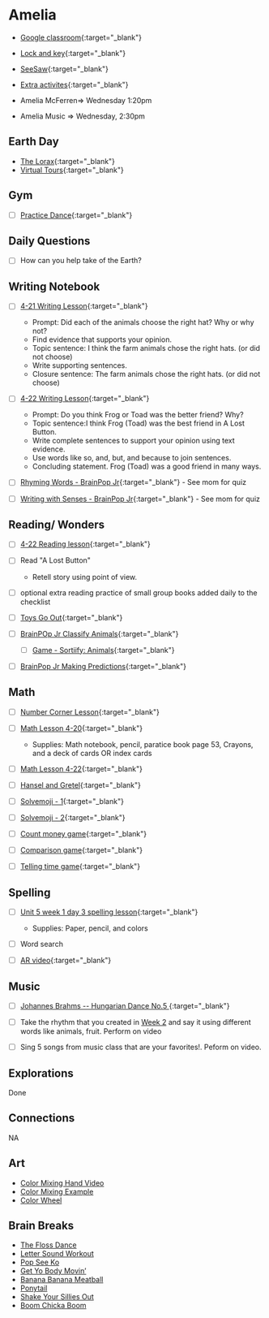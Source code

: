 # Amelia

- [Google classroom](https://classroom.google.com/){:target="_blank"}
- [Lock and key](https://www.ahschools.us/sign-in){:target="_blank"}
- [SeeSaw](https://app.seesaw.me/){:target="_blank"}
- [Extra activites](Amelia_extra){:target="_blank"}

- Amelia McFerren=> Wednesday 1:20pm
- Amelia Music => Wednesday, 2:30pm


## Earth Day
 - [The Lorax](https://safeyoutube.net/w/jLr6){:target="_blank"}
 - [Virtual Tours](earthDay){:target="_blank"}
 

## Gym 
  - [ ] [Practice Dance](https://www.youtube.com/watch?time_continue=2&v=gAvWcbtV4JQ&feature=emb_logo){:target="_blank"}

## Daily Questions
 - [ ] How can you help take of the Earth?

## Writing Notebook
  - [ ] [4-21 Writing Lesson](https://drive.google.com/file/d/1F-t0-gukMzM2YpiQsvpRLeacVIYePxPS/view){:target="_blank"}
	- Prompt: Did each of the animals choose the right hat? Why or why not?   
	- Find evidence that supports your opinion.
	- Topic sentence: I think the farm animals chose the right hats. (or did not choose)
	- Write supporting sentences.
	- Closure sentence: The farm animals chose the right hats. (or did not choose)
  - [ ] [4-22 Writing Lesson](https://drive.google.com/file/d/1dmYxpn0JCysIMW4B9yf8PXcSaYLk7Igd/view){:target="_blank"}
 	- Prompt: Do you think Frog or Toad was the better friend?  Why?  
	- Topic sentence:I think Frog (Toad) was the best friend in A Lost Button.  
	- Write complete sentences to support your opinion using text evidence.
	- Use words like so, and, but, and because to join sentences.  
	- Concluding statement. Frog (Toad) was a good friend in many ways.   

  - [ ] [Rhyming Words - BrainPop Jr](https://jr.brainpop.com/readingandwriting/phonics/rhymingwords/){:target="_blank"} - See mom for quiz
  - [ ] [Writing with Senses - BrainPop Jr](https://jr.brainpop.com/readingandwriting/writing/writingwiththesenses/){:target="_blank"} - See mom for quiz


## Reading/ Wonders
  - [ ] [4-22 Reading lesson](https://drive.google.com/file/d/1HGMwM0amQvSTpYtEFzAPNX4YkyEIr6e3/view){:target="_blank"}
  - [ ] Read "A Lost Button"
  	- Retell story using point of view.
  - [ ]  optional extra reading practice of small group books added daily to the checklist
  - [ ] [Toys Go Out](https://docs.google.com/document/d/1ucISWm50hSFFfUmbYSedTSbLlBP3UXRR5yTle4iao7Y/edit?usp=sharing){:target="_blank"}
  - [ ] [BrainPOp Jr  Classify Animals](https://jr.brainpop.com/science/animals/classifyinganimals/){:target="_blank"}
	- [ ] [Game - Sortiify: Animals](https://jr.brainpop.com/games/sortifyanimalsjr/?tid=132){:target="_blank"}
  - [ ] [BrainPop Jr Making Predictions](https://jr.brainpop.com/science/beascientist/makingandtestingpredictions/){:target="_blank"}


## Math
  - [ ] [Number Corner Lesson](https://drive.google.com/file/d/1XsZUzT6_Bij58H4yFi38JvR7pYfBdHq_/view?usp=sharing){:target="_blank"}
  - [ ] [Math Lesson 4-20](https://drive.google.com/file/d/1f6U4GA1k_Qm92qHMpx_24NpQuQCela4m/view?usp=sharing){:target="_blank"} 
    - Supplies: Math notebook, pencil, paratice book page 53, Crayons, and a deck of cards OR index cards
  - [ ] [Math Lesson 4-22](https://drive.google.com/file/d/103lVZzSUwBAqD_2bKkLIBsigdRC6wWa8/view?usp=sharing){:target="_blank"} 
  
  - [ ] [Hansel and Gretel](https://drive.google.com/open?id=1tSjQXJ2LrEN2s2MTahuHOVodl8_lUlPS&authuser=0){:target="_blank"}
  - [ ] [Solvemoji - 1](https://www.solvemoji.com/Puzzle/Puzzle/35044){:target="_blank"}
  - [ ] [Solvemoji - 2](https://www.solvemoji.com/Puzzle/Puzzle/34503){:target="_blank"}
  - [ ] [Count money game](https://www.abcya.com/games/counting_money){:target="_blank"}
  - [ ] [Comparison game](https://www.abcya.com/games/comparing_number_values){:target="_blank"}
  - [ ] [Telling time game](https://www.abcya.com/games/telling_time){:target="_blank"}
  

## Spelling
  - [ ] [Unit 5 week 1 day 3 spelling lesson](https://drive.google.com/open?id=1AMjSU3UoONa6AbG9qjrp7Sd7QaRTXS1T){:target="_blank"}
  	- Supplies: Paper, pencil, and colors
  - [ ] Word search
  - [ ] [AR video](https://safeYouTube.net/w/3jr6){:target="_blank"}


## Music
- [ ] [Johannes Brahms -- Hungarian Dance No.5 ](https://www.youtube.com/watch?v=Nzo3atXtm54){:target="_blank"}
- [ ]  Take the rhythm that you created in [Week 2](https://docs.google.com/document/d/1qBhjq2wATp_fzwJJLIErRKNhDb7_P9IJ_s5681t6wQc/edit) and say it using different words like animals, fruit.  Perform on video
- [ ] Sing 5 songs from music class that are your favorites!.  Peform on video.


## Explorations
Done


## Connections
NA
  
## Art
- [Color Mixing Hand Video](https://drive.google.com/open?id=1EyFqKc8g4CKE01hg6VSg8SfVQ5udCXjn&authuser=0)
- [Color Mixing Example](https://drive.google.com/open?id=15ORNguiuTYI0L7vzReMaULDbzNvMx6bB&authuser=0)
- [Color Wheel](https://classroom.google.com/c/NTU1OTA3OTEyMzZa/a/NzAwNDc5NzMwMDZa/details)
 
## Brain Breaks
- [The Floss Dance](https://safeYouTube.net/w/j5L5)
- [Letter Sound Workout](https://safeYouTube.net/w/R6L5)
- [Pop See Ko](https://safeYouTube.net/w/5QL5)
- [Get Yo Body Movin’](https://safeYouTube.net/w/gXL5)
- [Banana Banana Meatball](https://safeYouTube.net/w/EYL5)
- [Ponytail](https://safeYouTube.net/w/xaM5)
- [Shake Your Sillies Out](https://safeYouTube.net/w/UjM5)
- [Boom Chicka Boom](https://safeYouTube.net/w/A0M5)

